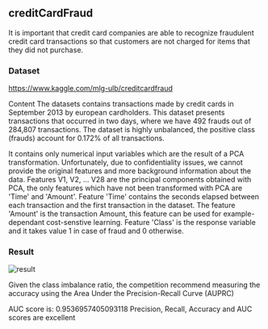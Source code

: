 ## creditCardFraud


It is important that credit card companies are able to recognize fraudulent credit card transactions so that customers are not charged for items that they did not purchase.

### Dataset

https://www.kaggle.com/mlg-ulb/creditcardfraud

Content
The datasets contains transactions made by credit cards in September 2013 by european cardholders.
This dataset presents transactions that occurred in two days, where we have 492 frauds out of 284,807 transactions. The dataset is highly unbalanced, the positive class (frauds) account for 0.172% of all transactions.

It contains only numerical input variables which are the result of a PCA transformation. Unfortunately, due to confidentiality issues, we cannot provide the original features and more background information about the data. Features V1, V2, … V28 are the principal components obtained with PCA, the only features which have not been transformed with PCA are 'Time' and 'Amount'. Feature 'Time' contains the seconds elapsed between each transaction and the first transaction in the dataset. The feature 'Amount' is the transaction Amount, this feature can be used for example-dependant cost-senstive learning. Feature 'Class' is the response variable and it takes value 1 in case of fraud and 0 otherwise.

### Result

![result](https://user-images.githubusercontent.com/54567577/107547376-38ee6480-6b82-11eb-902f-7388d6406559.png)

Given the class imbalance ratio, the competition recommend measuring the accuracy using the Area Under the Precision-Recall Curve (AUPRC)

AUC score is:  0.9536957405093118
Precision, Recall, Accuracy and AUC scores are excellent
